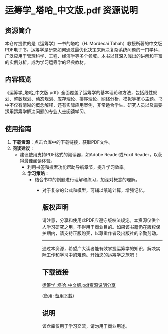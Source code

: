 # 运筹学_塔哈_中文版.pdf 资源说明

## 资源简介

本仓库提供的是《运筹学》一书的塔哈（H. Mordecai Tahah）教授所著的中文版PDF电子书。运筹学是研究如何通过最优化决策来解决复杂系统问题的一门学科，广泛应用于管理科学、工程、经济学等多个领域。本书以其深入浅出的讲解和丰富的实例分析，成为学习运筹学的经典教材。

## 内容概览

《运筹学_塔哈_中文版.pdf》全面覆盖了运筹学的基本理论和方法，包括线性规划、整数规划、动态规划、库存理论、排序理论、网络分析、模拟等核心主题。书中不仅有清晰的概念解释，还有实际应用案例，非常适合学生、研究人员以及需要运用运筹学解决问题的专业人士阅读学习。

## 使用指南

1. **下载资源**：点击仓库中的下载链接，获取PDF文件。
2. **阅读建议**：
   - 建议使用支持PDF格式的阅读器，如Adobe Reader或Foxit Reader，以获得最佳阅读体验。
      - 利用书签和搜索功能帮助导航章节，提升学习效率。
      3. **学习策略**：
         - 结合书中的例题进行理解和练习，加深对概念的理解。
            - 对于复杂的公式和模型，可辅以纸笔计算，增强记忆。

               ## 版权声明

               请注意，分享和使用此PDF应遵守版权法规定。本资源仅供个人学习研究之用，不得用于商业目的。如果该书籍仍在版权保护期内，请支持正版购买，以尊重作者及出版社的辛勤劳动。

               ---

               通过本资源，希望广大读者能有效掌握运筹学的知识，解决实际工作和学习中的难题。开始您的运筹学之旅吧！

               ## 下载链接
               [运筹学_塔哈_中文版.pdf资源说明分享]() 

               (备用: [备用下载](https://pan.baidu.com/s/16jL6m1aahaGRNQ7DR2swQA?pwd=1234))

               ## 说明

               该仓库仅用于学习交流，请勿用于商业用途。
